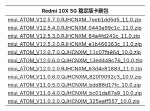 | Redmi 10X 5G  稳定版卡刷包    |
| ---- |
| [miui_ATOM_V12.5.7.0.RJHCNXM_7eeb1dd5d5_11.0.zip](https://hugeota.d.miui.com/V12.5.7.0.RJHCNXM/miui_ATOM_V12.5.7.0.RJHCNXM_7eeb1dd5d5_11.0.zip)    |
| [miui_ATOM_V12.5.4.0.RJHCNXM_0443e99c1c_11.0.zip](https://hugeota.d.miui.com/V12.5.4.0.RJHCNXM/miui_ATOM_V12.5.4.0.RJHCNXM_0443e99c1c_11.0.zip)    |
| [miui_ATOM_V12.5.3.0.RJHCNXM_64a4fd241c_11.0.zip](https://hugeota.d.miui.com/V12.5.3.0.RJHCNXM/miui_ATOM_V12.5.3.0.RJHCNXM_64a4fd241c_11.0.zip)    |
| [miui_ATOM_V12.5.2.0.RJHCNXM_e1b466363c_11.0.zip](https://hugeota.d.miui.com/V12.5.2.0.RJHCNXM/miui_ATOM_V12.5.2.0.RJHCNXM_e1b466363c_11.0.zip)    |
| [miui_ATOM_V12.0.7.0.QJHCNXM_11c07fa96d_10.0.zip](https://hugeota.d.miui.com/V12.0.7.0.QJHCNXM/miui_ATOM_V12.0.7.0.QJHCNXM_11c07fa96d_10.0.zip)    |
| [miui_ATOM_V12.0.6.0.QJHCNXM_13ed449c76_10.0.zip](https://hugeota.d.miui.com/V12.0.6.0.QJHCNXM/miui_ATOM_V12.0.6.0.QJHCNXM_13ed449c76_10.0.zip)    |
| [miui_ATOM_V12.0.2.0.RJHCNXM_63d4e81883_11.0.zip](https://hugeota.d.miui.com/V12.0.2.0.RJHCNXM/miui_ATOM_V12.0.2.0.RJHCNXM_63d4e81883_11.0.zip)    |
| [miui_ATOM_V11.0.6.0.QJHCNXM_820f9092c3_10.0.zip](https://hugeota.d.miui.com/V11.0.6.0.QJHCNXM/miui_ATOM_V11.0.6.0.QJHCNXM_820f9092c3_10.0.zip)    |
| [miui_ATOM_V11.0.5.0.QJHCNXM_bdd86d17fc_10.0.zip](https://hugeota.d.miui.com/V11.0.5.0.QJHCNXM/miui_ATOM_V11.0.5.0.QJHCNXM_bdd86d17fc_10.0.zip)    |
| [miui_ATOM_V11.0.4.0.QJHCNXM_bc01da67a9_10.0.zip](https://hugeota.d.miui.com/V11.0.4.0.QJHCNXM/miui_ATOM_V11.0.4.0.QJHCNXM_bc01da67a9_10.0.zip)    |
| [miui_ATOM_V11.0.2.0.QJHCNXM_325eaff557_10.0.zip](https://hugeota.d.miui.com/V11.0.2.0.QJHCNXM/miui_ATOM_V11.0.2.0.QJHCNXM_325eaff557_10.0.zip)    |
